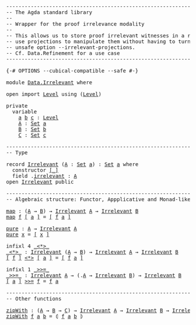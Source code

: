 <pre class="Agda"><a id="1" class="Comment">------------------------------------------------------------------------</a>
<a id="74" class="Comment">-- The Agda standard library</a>
<a id="103" class="Comment">--</a>
<a id="106" class="Comment">-- Wrapper for the proof irrelevance modality</a>
<a id="152" class="Comment">--</a>
<a id="155" class="Comment">-- This allows us to store proof irrelevant witnesses in a record and</a>
<a id="225" class="Comment">-- use projections to manipulate them without having to turn on the</a>
<a id="293" class="Comment">-- unsafe option --irrelevant-projections.</a>
<a id="336" class="Comment">-- Cf. Data.Refinement for a use case</a>
<a id="374" class="Comment">------------------------------------------------------------------------</a>

<a id="448" class="Symbol">{-#</a> <a id="452" class="Keyword">OPTIONS</a> <a id="460" class="Pragma">--cubical-compatible</a> <a id="481" class="Pragma">--safe</a> <a id="488" class="Symbol">#-}</a>

<a id="493" class="Keyword">module</a> <a id="500" href="Data.Irrelevant.html" class="Module">Data.Irrelevant</a> <a id="516" class="Keyword">where</a>

<a id="523" class="Keyword">open</a> <a id="528" class="Keyword">import</a> <a id="535" href="Level.html" class="Module">Level</a> <a id="541" class="Keyword">using</a> <a id="547" class="Symbol">(</a><a id="548" href="Agda.Primitive.html#742" class="Postulate">Level</a><a id="553" class="Symbol">)</a>

<a id="556" class="Keyword">private</a>
  <a id="566" class="Keyword">variable</a>
    <a id="579" href="Data.Irrelevant.html#579" class="Generalizable">a</a> <a id="581" href="Data.Irrelevant.html#581" class="Generalizable">b</a> <a id="583" href="Data.Irrelevant.html#583" class="Generalizable">c</a> <a id="585" class="Symbol">:</a> <a id="587" href="Agda.Primitive.html#742" class="Postulate">Level</a>
    <a id="597" href="Data.Irrelevant.html#597" class="Generalizable">A</a> <a id="599" class="Symbol">:</a> <a id="601" href="Agda.Primitive.html#388" class="Primitive">Set</a> <a id="605" href="Data.Irrelevant.html#579" class="Generalizable">a</a>
    <a id="611" href="Data.Irrelevant.html#611" class="Generalizable">B</a> <a id="613" class="Symbol">:</a> <a id="615" href="Agda.Primitive.html#388" class="Primitive">Set</a> <a id="619" href="Data.Irrelevant.html#581" class="Generalizable">b</a>
    <a id="625" href="Data.Irrelevant.html#625" class="Generalizable">C</a> <a id="627" class="Symbol">:</a> <a id="629" href="Agda.Primitive.html#388" class="Primitive">Set</a> <a id="633" href="Data.Irrelevant.html#583" class="Generalizable">c</a>

<a id="636" class="Comment">------------------------------------------------------------------------</a>
<a id="709" class="Comment">-- Type</a>

<a id="718" class="Keyword">record</a> <a id="Irrelevant"></a><a id="725" href="Data.Irrelevant.html#725" class="Record">Irrelevant</a> <a id="736" class="Symbol">(</a><a id="737" href="Data.Irrelevant.html#737" class="Bound">A</a> <a id="739" class="Symbol">:</a> <a id="741" href="Agda.Primitive.html#388" class="Primitive">Set</a> <a id="745" href="Data.Irrelevant.html#579" class="Generalizable">a</a><a id="746" class="Symbol">)</a> <a id="748" class="Symbol">:</a> <a id="750" href="Agda.Primitive.html#388" class="Primitive">Set</a> <a id="754" href="Data.Irrelevant.html#745" class="Bound">a</a> <a id="756" class="Keyword">where</a>
  <a id="764" class="Keyword">constructor</a> <a id="[_]"></a><a id="776" href="Data.Irrelevant.html#776" class="InductiveConstructor Operator">[_]</a>
  <a id="782" class="Keyword">field</a> <a id="788" class="Symbol">.</a><a id="Irrelevant.irrelevant"></a><a id="789" href="Data.Irrelevant.html#789" class="Field">irrelevant</a> <a id="800" class="Symbol">:</a> <a id="802" href="Data.Irrelevant.html#737" class="Bound">A</a>
<a id="804" class="Keyword">open</a> <a id="809" href="Data.Irrelevant.html#725" class="Module">Irrelevant</a> <a id="820" class="Keyword">public</a>

<a id="828" class="Comment">------------------------------------------------------------------------</a>
<a id="901" class="Comment">-- Algebraic structure: Functor, Appplicative and Monad-like</a>

<a id="map"></a><a id="963" href="Data.Irrelevant.html#963" class="Function">map</a> <a id="967" class="Symbol">:</a> <a id="969" class="Symbol">(</a><a id="970" href="Data.Irrelevant.html#597" class="Generalizable">A</a> <a id="972" class="Symbol">→</a> <a id="974" href="Data.Irrelevant.html#611" class="Generalizable">B</a><a id="975" class="Symbol">)</a> <a id="977" class="Symbol">→</a> <a id="979" href="Data.Irrelevant.html#725" class="Record">Irrelevant</a> <a id="990" href="Data.Irrelevant.html#597" class="Generalizable">A</a> <a id="992" class="Symbol">→</a> <a id="994" href="Data.Irrelevant.html#725" class="Record">Irrelevant</a> <a id="1005" href="Data.Irrelevant.html#611" class="Generalizable">B</a>
<a id="1007" href="Data.Irrelevant.html#963" class="Function">map</a> <a id="1011" href="Data.Irrelevant.html#1011" class="Bound">f</a> <a id="1013" href="Data.Irrelevant.html#776" class="InductiveConstructor Operator">[</a> <a id="1015" href="Data.Irrelevant.html#1015" class="Bound">a</a> <a id="1017" href="Data.Irrelevant.html#776" class="InductiveConstructor Operator">]</a> <a id="1019" class="Symbol">=</a> <a id="1021" href="Data.Irrelevant.html#776" class="InductiveConstructor Operator">[</a> <a id="1023" href="Data.Irrelevant.html#1011" class="Bound">f</a> <a id="1025" href="Data.Irrelevant.html#1015" class="Bound">a</a> <a id="1027" href="Data.Irrelevant.html#776" class="InductiveConstructor Operator">]</a>

<a id="pure"></a><a id="1030" href="Data.Irrelevant.html#1030" class="Function">pure</a> <a id="1035" class="Symbol">:</a> <a id="1037" href="Data.Irrelevant.html#597" class="Generalizable">A</a> <a id="1039" class="Symbol">→</a> <a id="1041" href="Data.Irrelevant.html#725" class="Record">Irrelevant</a> <a id="1052" href="Data.Irrelevant.html#597" class="Generalizable">A</a>
<a id="1054" href="Data.Irrelevant.html#1030" class="Function">pure</a> <a id="1059" href="Data.Irrelevant.html#1059" class="Bound">x</a> <a id="1061" class="Symbol">=</a> <a id="1063" href="Data.Irrelevant.html#776" class="InductiveConstructor Operator">[</a> <a id="1065" href="Data.Irrelevant.html#1059" class="Bound">x</a> <a id="1067" href="Data.Irrelevant.html#776" class="InductiveConstructor Operator">]</a>

<a id="1070" class="Keyword">infixl</a> <a id="1077" class="Number">4</a> <a id="1079" href="Data.Irrelevant.html#1085" class="Function Operator">_&lt;*&gt;_</a>
<a id="_&lt;*&gt;_"></a><a id="1085" href="Data.Irrelevant.html#1085" class="Function Operator">_&lt;*&gt;_</a> <a id="1091" class="Symbol">:</a> <a id="1093" href="Data.Irrelevant.html#725" class="Record">Irrelevant</a> <a id="1104" class="Symbol">(</a><a id="1105" href="Data.Irrelevant.html#597" class="Generalizable">A</a> <a id="1107" class="Symbol">→</a> <a id="1109" href="Data.Irrelevant.html#611" class="Generalizable">B</a><a id="1110" class="Symbol">)</a> <a id="1112" class="Symbol">→</a> <a id="1114" href="Data.Irrelevant.html#725" class="Record">Irrelevant</a> <a id="1125" href="Data.Irrelevant.html#597" class="Generalizable">A</a> <a id="1127" class="Symbol">→</a> <a id="1129" href="Data.Irrelevant.html#725" class="Record">Irrelevant</a> <a id="1140" href="Data.Irrelevant.html#611" class="Generalizable">B</a>
<a id="1142" href="Data.Irrelevant.html#776" class="InductiveConstructor Operator">[</a> <a id="1144" href="Data.Irrelevant.html#1144" class="Bound">f</a> <a id="1146" href="Data.Irrelevant.html#776" class="InductiveConstructor Operator">]</a> <a id="1148" href="Data.Irrelevant.html#1085" class="Function Operator">&lt;*&gt;</a> <a id="1152" href="Data.Irrelevant.html#776" class="InductiveConstructor Operator">[</a> <a id="1154" href="Data.Irrelevant.html#1154" class="Bound">a</a> <a id="1156" href="Data.Irrelevant.html#776" class="InductiveConstructor Operator">]</a> <a id="1158" class="Symbol">=</a> <a id="1160" href="Data.Irrelevant.html#776" class="InductiveConstructor Operator">[</a> <a id="1162" href="Data.Irrelevant.html#1144" class="Bound">f</a> <a id="1164" href="Data.Irrelevant.html#1154" class="Bound">a</a> <a id="1166" href="Data.Irrelevant.html#776" class="InductiveConstructor Operator">]</a>

<a id="1169" class="Keyword">infixl</a> <a id="1176" class="Number">1</a> <a id="1178" href="Data.Irrelevant.html#1184" class="Function Operator">_&gt;&gt;=_</a>
<a id="_&gt;&gt;=_"></a><a id="1184" href="Data.Irrelevant.html#1184" class="Function Operator">_&gt;&gt;=_</a> <a id="1190" class="Symbol">:</a> <a id="1192" href="Data.Irrelevant.html#725" class="Record">Irrelevant</a> <a id="1203" href="Data.Irrelevant.html#597" class="Generalizable">A</a> <a id="1205" class="Symbol">→</a> <a id="1207" class="Symbol">(.</a><a id="1209" href="Data.Irrelevant.html#597" class="Generalizable">A</a> <a id="1211" class="Symbol">→</a> <a id="1213" href="Data.Irrelevant.html#725" class="Record">Irrelevant</a> <a id="1224" href="Data.Irrelevant.html#611" class="Generalizable">B</a><a id="1225" class="Symbol">)</a> <a id="1227" class="Symbol">→</a> <a id="1229" href="Data.Irrelevant.html#725" class="Record">Irrelevant</a> <a id="1240" href="Data.Irrelevant.html#611" class="Generalizable">B</a>
<a id="1242" href="Data.Irrelevant.html#776" class="InductiveConstructor Operator">[</a> <a id="1244" href="Data.Irrelevant.html#1244" class="Bound">a</a> <a id="1246" href="Data.Irrelevant.html#776" class="InductiveConstructor Operator">]</a> <a id="1248" href="Data.Irrelevant.html#1184" class="Function Operator">&gt;&gt;=</a> <a id="1252" href="Data.Irrelevant.html#1252" class="Bound">f</a> <a id="1254" class="Symbol">=</a> <a id="1256" href="Data.Irrelevant.html#1252" class="Bound">f</a> <a id="1258" href="Data.Irrelevant.html#1244" class="Bound">a</a>

<a id="1261" class="Comment">------------------------------------------------------------------------</a>
<a id="1334" class="Comment">-- Other functions</a>

<a id="zipWith"></a><a id="1354" href="Data.Irrelevant.html#1354" class="Function">zipWith</a> <a id="1362" class="Symbol">:</a> <a id="1364" class="Symbol">(</a><a id="1365" href="Data.Irrelevant.html#597" class="Generalizable">A</a> <a id="1367" class="Symbol">→</a> <a id="1369" href="Data.Irrelevant.html#611" class="Generalizable">B</a> <a id="1371" class="Symbol">→</a> <a id="1373" href="Data.Irrelevant.html#625" class="Generalizable">C</a><a id="1374" class="Symbol">)</a> <a id="1376" class="Symbol">→</a> <a id="1378" href="Data.Irrelevant.html#725" class="Record">Irrelevant</a> <a id="1389" href="Data.Irrelevant.html#597" class="Generalizable">A</a> <a id="1391" class="Symbol">→</a> <a id="1393" href="Data.Irrelevant.html#725" class="Record">Irrelevant</a> <a id="1404" href="Data.Irrelevant.html#611" class="Generalizable">B</a> <a id="1406" class="Symbol">→</a> <a id="1408" href="Data.Irrelevant.html#725" class="Record">Irrelevant</a> <a id="1419" href="Data.Irrelevant.html#625" class="Generalizable">C</a>
<a id="1421" href="Data.Irrelevant.html#1354" class="Function">zipWith</a> <a id="1429" href="Data.Irrelevant.html#1429" class="Bound">f</a> <a id="1431" href="Data.Irrelevant.html#1431" class="Bound">a</a> <a id="1433" href="Data.Irrelevant.html#1433" class="Bound">b</a> <a id="1435" class="Symbol">=</a> <a id="1437" class="Symbol">⦇</a> <a id="1439" href="Data.Irrelevant.html#1429" class="Bound">f</a> <a id="1441" href="Data.Irrelevant.html#1431" class="Bound">a</a> <a id="1443" href="Data.Irrelevant.html#1433" class="Bound">b</a> <a id="1445" class="Symbol">⦈</a>
</pre>